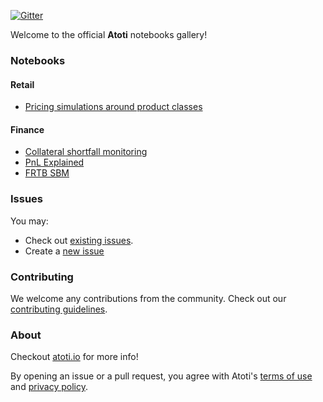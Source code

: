 [![Gitter](https://badges.gitter.im/atoti/atoti.svg)](https://gitter.im/atoti/atoti)

Welcome to the official **Atoti** notebooks gallery!

### Notebooks

#### Retail

- [Pricing simulations around product classes](./retail/pricing-simulations-around-product-classes/main.ipynb)

#### Finance

- [Collateral shortfall monitoring](./finance/collateral-shortfall-monitoring/main.ipynb)
- [PnL Explained](./finance/pnl-explained/main.ipynb)
- [FRTB SBM](./finance/sbm/main.ipynb)

### Issues

You may:

- Check out [existing issues](https://github.com/atoti/atoti/issues).
- Create a [new issue](https://github.com/atoti/atoti/issues/new/choose)

### Contributing

We welcome any contributions from the community. Check out our [contributing guidelines](CONTRIBUTING.md).

### About

Checkout [atoti.io](https://www.atoti.io) for more info!

By opening an issue or a pull request, you agree with Atoti's [terms of use](https://www.atoti.io/terms) and [privacy policy](https://www.atoti.io/privacy-policy).
